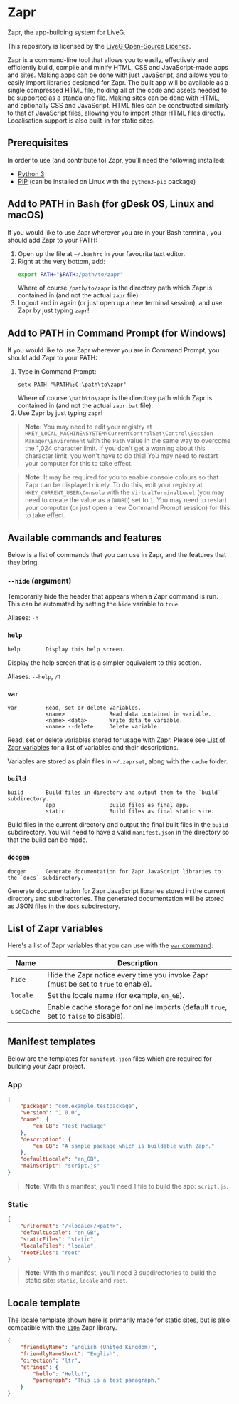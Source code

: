 # Zapr
Zapr, the app-building system for LiveG.

This repository is licensed by the [LiveG Open-Source Licence](https://github.com/LiveG-Development/Zapr/blob/master/LICENCE.md).

Zapr is a command-line tool that allows you to easily, effectively and efficiently build, compile and minify HTML, CSS and JavaScript-made apps and sites. Making apps can be done with just JavaScript, and allows you to easily import libraries designed for Zapr. The built app will be available as a single compressed HTML file, holding all of the code and assets needed to be supported as a standalone file. Making sites can be done with HTML, and optionally CSS and JavaScript. HTML files can be constructed similarly to that of JavaScript files, allowing you to import other HTML files directly. Localisation support is also built-in for static sites.

## Prerequisites
In order to use (and contribute to) Zapr, you'll need the following installed:
* [Python 3](https://www.python.org/downloads)
* [PIP](https://pypi.org/project/pip/) (can be installed on Linux with the `python3-pip` package)

## Add to PATH in Bash (for gDesk OS, Linux and macOS)
If you would like to use Zapr wherever you are in your Bash terminal, you should add Zapr to your PATH:

1. Open up the file at `~/.bashrc` in your favourite text editor.
2. Right at the very bottom, add:
    ```bash
    export PATH="$PATH:/path/to/zapr"
    ```
    Where of course `/path/to/zapr` is the directory path which Zapr is contained in (and not the actual `zapr` file).
3. Logout and in again (or just open up a new terminal session), and use Zapr by just typing `zapr`!

## Add to PATH in Command Prompt (for Windows)
If you would like to use Zapr wherever you are in Command Prompt, you should add Zapr to your PATH:

1. Type in Command Prompt:
    ```batch
    setx PATH "%PATH%;C:\path\to\zapr"
    ```
    Where of course `\path\to\zapr` is the directory path which Zapr is contained in (and not the actual `zapr.bat` file).
2. Use Zapr by just typing `zapr`!

> **Note:** You may need to edit your registry at `HKEY_LOCAL_MACHINE\SYSTEM\CurrentControlSet\Control\Session Manager\Environment` with the `Path` value in the same way to overcome the 1,024 character limit. If you don't get a warning about this character limit, you won't have to do this! You may need to restart your computer for this to take effect.

> **Note:** It may be required for you to enable console colours so that Zapr can be displayed nicely. To do this, edit your registry at `HKEY_CURRENT_USER\Console` with the `VirtualTerminalLevel` (you may need to create the value as a `DWORD`) set to `1`. You may need to restart your computer (or just open a new Command Prompt session) for this to take effect.

## Available commands and features
Below is a list of commands that you can use in Zapr, and the features that they bring.

### `--hide` (argument)
Temporarily hide the header that appears when a Zapr command is run. This can be automated by setting the `hide` variable to `true`.

Aliases: `-h`

### `help`
```
help        Display this help screen.
```

Display the help screen that is a simpler equivalent to this section.

Aliases: `--help`, `/?`

### `var`
```
var         Read, set or delete variables.
            <name>              Read data contained in variable.
            <name> <data>       Write data to variable.
            <name> --delete     Delete variable.
```

Read, set or delete variables stored for usage with Zapr. Please see [List of Zapr variables](https://github.com/LiveG-Development/Zapr#list-of-zapr-variables) for a list of variables and their descriptions.

Variables are stored as plain files in `~/.zaprset`, along with the `cache` folder.

### `build`
```
build       Build files in directory and output them to the `build` subdirectory.
            app                 Build files as final app.
            static              Build files as final static site.
```

Build files in the current directory and output the final built files in the `build` subdirectory. You will need to have a valid `manifest.json` in the directory so that the build can be made.

### `docgen`
```
docgen      Generate documentation for Zapr JavaScript libraries to the `docs` subdirectory.
```

Generate documentation for Zapr JavaScript libraries stored in the current directory and subdirectories. The generated documentation will be stored as JSON files in the `docs` subdirectory.

## List of Zapr variables
Here's a list of Zapr variables that you can use with the [`var` command](https://github.com/LiveG-Development/Zapr#var):

| Name       | Description                                                                          |
|------------|--------------------------------------------------------------------------------------|
| `hide`     | Hide the Zapr notice every time you invoke Zapr (must be set to `true` to enable).   |
| `locale`   | Set the locale name (for example, `en_GB`).                                          |
| `useCache` | Enable cache storage for online imports (default `true`, set to `false` to disable). |

## Manifest templates
Below are the templates for `manifest.json` files which are required for building your Zapr project.

### App
```json
{
    "package": "com.example.testpackage",
    "version": "1.0.0",
    "name": {
        "en_GB": "Test Package"
    },
    "description": {
        "en_GB": "A sample package which is buildable with Zapr."
    },
    "defaultLocale": "en_GB",
    "mainScript": "script.js"
}
```

> **Note:** With this manifest, you'll need 1 file to build the app: `script.js`.

### Static
```json
{
    "urlFormat": "/<locale>/<path>",
    "defaultLocale": "en_GB",
    "staticFiles": "static",
    "localeFiles": "locale",
    "rootFiles": "root"
}
```

> **Note:** With this manifest, you'll need 3 subdirectories to build the static site: `static`, `locale` and `root`.

## Locale template
The locale template shown here is primarily made for static sites, but is also compatible with the [`l10n`](https://opensource.liveg.tech/ZaprCoreLibs/src/l10n/l10n.js) Zapr library.

```json
{
    "friendlyName": "English (United Kingdom)",
    "friendlyNameShort": "English",
    "direction": "ltr",
    "strings": {
        "hello": "Hello!",
        "paragraph": "This is a test paragraph."
    }
}
```
